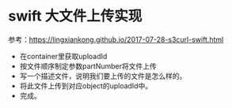 # swift 大文件上传实现

参考：https://lingxiankong.github.io/2017-07-28-s3curl-swift.html

* 在container里获取uploadId
* 按文件顺序制定参数partNumber将文件上传
* 写一个描述文件，说明我们要上传的文件是怎么样的。
* 将此文件上传到对应object的uploadId中。
* 完成。